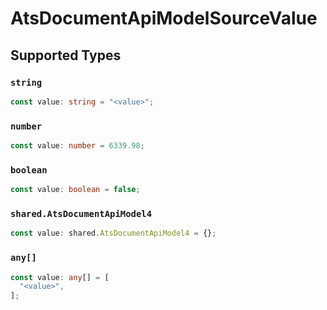 # AtsDocumentApiModelSourceValue


## Supported Types

### `string`

```typescript
const value: string = "<value>";
```

### `number`

```typescript
const value: number = 6339.98;
```

### `boolean`

```typescript
const value: boolean = false;
```

### `shared.AtsDocumentApiModel4`

```typescript
const value: shared.AtsDocumentApiModel4 = {};
```

### `any[]`

```typescript
const value: any[] = [
  "<value>",
];
```

